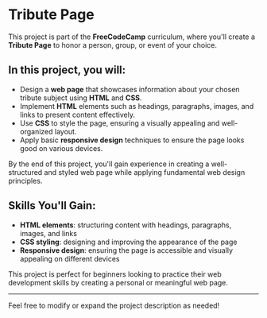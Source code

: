 # Tribute Page

This project is part of the **FreeCodeCamp** curriculum, where you'll create a **Tribute Page** to honor a person, group, or event of your choice.

## In this project, you will:
- Design a **web page** that showcases information about your chosen tribute subject using **HTML** and **CSS**.
- Implement **HTML** elements such as headings, paragraphs, images, and links to present content effectively.
- Use **CSS** to style the page, ensuring a visually appealing and well-organized layout.
- Apply basic **responsive design** techniques to ensure the page looks good on various devices.

By the end of this project, you'll gain experience in creating a well-structured and styled web page while applying fundamental web design principles.

## Skills You'll Gain:
- **HTML elements**: structuring content with headings, paragraphs, images, and links
- **CSS styling**: designing and improving the appearance of the page
- **Responsive design**: ensuring the page is accessible and visually appealing on different devices

This project is perfect for beginners looking to practice their web development skills by creating a personal or meaningful web page.

---

Feel free to modify or expand the project description as needed!
